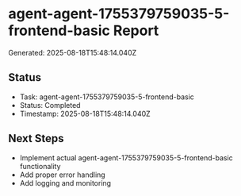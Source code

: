 # agent-agent-1755379759035-5-frontend-basic Report

Generated: 2025-08-18T15:48:14.040Z

## Status
- Task: agent-agent-1755379759035-5-frontend-basic
- Status: Completed
- Timestamp: 2025-08-18T15:48:14.040Z

## Next Steps
- Implement actual agent-agent-1755379759035-5-frontend-basic functionality
- Add proper error handling
- Add logging and monitoring
